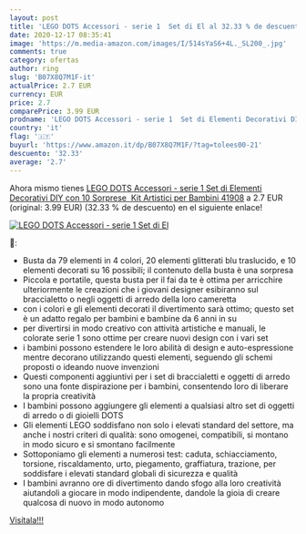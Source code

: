 ```yaml
---
layout: post
title: 'LEGO DOTS Accessori - serie 1  Set di El al 32.33 % de descuento'
date: 2020-12-17 08:35:41
image: 'https://m.media-amazon.com/images/I/514sYaS6+4L._SL200_.jpg'
comments: true
category: ofertas
author: ring
slug: 'B07X8Q7M1F-it'
actualPrice: 2.7 EUR
currency: EUR
price: 2.7
comparePrice: 3.99 EUR
prodname: 'LEGO DOTS Accessori - serie 1  Set di Elementi Decorativi DIY con 10 Sorprese  Kit Artistici per Bambini  41908'
country: 'it'
flag: '🇮🇹'
buyurl: 'https://www.amazon.it/dp/B07X8Q7M1F/?tag=tolees00-21'
descuento: '32.33'
average: '2.7'
---
```


Ahora mismo tienes [LEGO DOTS Accessori - serie 1  Set di Elementi Decorativi DIY con 10 Sorprese  Kit Artistici per Bambini  41908](https://www.amazon.it/dp/B07X8Q7M1F/?tag=tolees00-21) a 2.7 EUR (original: 3.99 EUR) (32.33 %  de descuento) en el siguiente enlace!

[![LEGO DOTS Accessori - serie 1  Set di El](https://m.media-amazon.com/images/I/514sYaS6+4L._SL200_.jpg)](https://www.amazon.it/dp/B07X8Q7M1F/?tag=tolees00-21)

🔎:

- Busta da 79 elementi in 4 colori, 20 elementi glitterati blu traslucido, e 10 elementi decorati su 16 possibili; il contenuto della busta è una sorpresa
- Piccola e portatile, questa busta per il fai da te è ottima per arricchire ulteriormente le creazioni che i giovani designer esibiranno sul braccialetto o negli oggetti di arredo della loro cameretta
- con i colori e gli elementi decorati il divertimento sarà ottimo; questo set è un adatto regalo per bambini e bambine da 6 anni in su
- per divertirsi in modo creativo con attività artistiche e manuali, le colorate serie 1 sono ottime per creare nuovi design con i vari set
- i bambini possono estendere le loro abilità di design e auto-espressione mentre decorano utilizzando questi elementi, seguendo gli schemi proposti o ideando nuove invenzioni
- Questi componenti aggiuntivi per i set di braccialetti e oggetti di arredo sono una fonte dispirazione per i bambini, consentendo loro di liberare la propria creatività
- I bambini possono aggiungere gli elementi a qualsiasi altro set di oggetti di arredo o di gioielli DOTS
- Gli elementi LEGO soddisfano non solo i elevati standard del settore, ma anche i nostri criteri di qualità: sono omogenei, compatibili, si montano in modo sicuro e si smontano facilmente
- Sottoponiamo gli elementi a numerosi test: caduta, schiacciamento, torsione, riscaldamento, urto, piegamento, graffiatura, trazione, per soddisfare i elevati standard globali di sicurezza e qualità
- I bambini avranno ore di divertimento dando sfogo alla loro creatività aiutandoli a giocare in modo indipendente, dandole la gioia di creare qualcosa di nuovo in modo autonomo

[Visítala!!!](https://www.amazon.it/dp/B07X8Q7M1F/?tag=tolees00-21)
